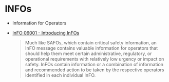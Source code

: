 # INFOs

* Information for Operators
* [InFO 06001 - Introducing InFOs](https://www.faa.gov/sites/faa.gov/files/airports/runway_safety/controllers/resources/inFO06001.pdf)

    > Much like SAFOs, which contain critical safety information, an InFO message contains valuable information for operators that should help them meet certain administrative, regulatory, or operational requirements with relatively low urgency or impact on safety. InFOs contain information or a combination of information and recommended action to be taken by the respective operators identified in each individual InFO.

